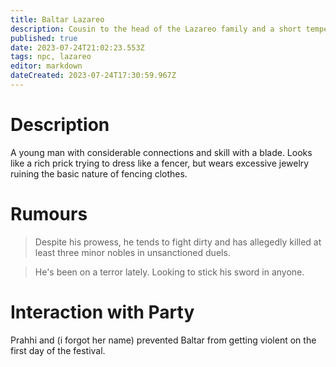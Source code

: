 ```yaml
---
title: Baltar Lazareo
description: Cousin to the head of the Lazareo family and a short tempered dueler 
published: true
date: 2023-07-24T21:02:23.553Z
tags: npc, lazareo
editor: markdown
dateCreated: 2023-07-24T17:30:59.967Z
---
```


# Description
A young man with considerable connections and skill with a blade. Looks like a rich prick trying to dress like a fencer, but wears excessive jewelry ruining the basic nature of fencing clothes.  

# Rumours
> Despite his prowess, he tends to fight dirty and has allegedly killed at least three minor nobles in unsanctioned duels. 

> He's been on a terror lately. Looking to stick his sword in anyone.
# Interaction with Party
Prahhi and (i forgot her name) prevented Baltar from getting violent on the first day of the festival. 